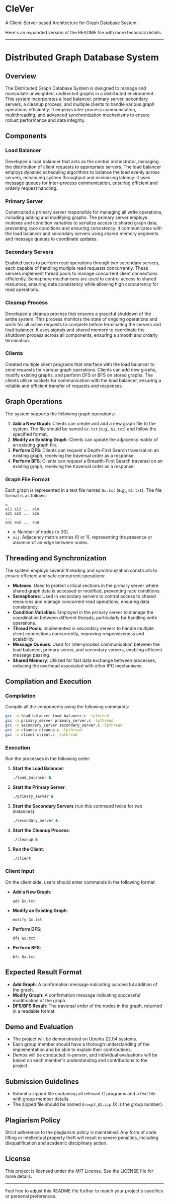 # CleVer
A Client-Server based Architecture for Graph Database System.

Here's an expanded version of the README file with more technical details:

---

# Distributed Graph Database System

## Overview

The Distributed Graph Database System is designed to manage and manipulate unweighted, undirected graphs in a distributed environment. This system incorporates a load balancer, primary server, secondary servers, a cleanup process, and multiple clients to handle various graph operations efficiently. It employs inter-process communication, multithreading, and advanced synchronization mechanisms to ensure robust performance and data integrity.

## Components

### Load Balancer

Developed a load balancer that acts as the central orchestrator, managing the distribution of client requests to appropriate servers. The load balancer employs dynamic scheduling algorithms to balance the load evenly across servers, enhancing system throughput and minimizing latency. It uses message queues for inter-process communication, ensuring efficient and orderly request handling.

### Primary Server

Constructed a primary server responsible for managing all write operations, including adding and modifying graphs. The primary server employs mutexes and condition variables to serialize access to shared graph data, preventing race conditions and ensuring consistency. It communicates with the load balancer and secondary servers using shared memory segments and message queues to coordinate updates.

### Secondary Servers

Enabled users to perform read operations through two secondary servers, each capable of handling multiple read requests concurrently. These servers implement thread pools to manage concurrent client connections efficiently. Semaphore mechanisms are used to control access to shared resources, ensuring data consistency while allowing high concurrency for read operations.

### Cleanup Process

Developed a cleanup process that ensures a graceful shutdown of the entire system. This process monitors the state of ongoing operations and waits for all active requests to complete before terminating the servers and load balancer. It uses signals and shared memory to coordinate the shutdown process across all components, ensuring a smooth and orderly termination.

### Clients

Created multiple client programs that interface with the load balancer to send requests for various graph operations. Clients can add new graphs, modify existing graphs, and perform DFS or BFS on stored graphs. The clients utilize sockets for communication with the load balancer, ensuring a reliable and efficient transfer of requests and responses.

## Graph Operations

The system supports the following graph operations:

1. **Add a New Graph**: Clients can create and add a new graph file to the system. The file should be named `Gx.txt` (e.g., `G1.txt`) and follow the specified format.
2. **Modify an Existing Graph**: Clients can update the adjacency matrix of an existing graph file.
3. **Perform DFS**: Clients can request a Depth-First Search traversal on an existing graph, receiving the traversal order as a response.
4. **Perform BFS**: Clients can request a Breadth-First Search traversal on an existing graph, receiving the traversal order as a response.

### Graph File Format

Each graph is represented in a text file named `Gx.txt` (e.g., `G1.txt`). The file format is as follows:

```
n
a11 a12 ... a1n
a21 a22 ... a2n
...
an1 an2 ... ann
```

- `n`: Number of nodes (≤ 30).
- `aij`: Adjacency matrix entries (0 or 1), representing the presence or absence of an edge between nodes.

## Threading and Synchronization

The system employs several threading and synchronization constructs to ensure efficient and safe concurrent operations:

- **Mutexes**: Used to protect critical sections in the primary server where shared graph data is accessed or modified, preventing race conditions.
- **Semaphores**: Used in secondary servers to control access to shared resources and manage concurrent read operations, ensuring data consistency.
- **Condition Variables**: Employed in the primary server to manage the coordination between different threads, particularly for handling write operations.
- **Thread Pools**: Implemented in secondary servers to handle multiple client connections concurrently, improving responsiveness and scalability.
- **Message Queues**: Used for inter-process communication between the load balancer, primary server, and secondary servers, enabling efficient message passing.
- **Shared Memory**: Utilized for fast data exchange between processes, reducing the overhead associated with other IPC mechanisms.

## Compilation and Execution

### Compilation

Compile all the components using the following commands:

```bash
gcc -o load_balancer load_balancer.c -lpthread
gcc -o primary_server primary_server.c -lpthread
gcc -o secondary_server secondary_server.c -lpthread
gcc -o cleanup cleanup.c -lpthread
gcc -o client client.c -lpthread
```

### Execution

Run the processes in the following order:

1. **Start the Load Balancer**:
   ```bash
   ./load_balancer &
   ```

2. **Start the Primary Server**:
   ```bash
   ./primary_server &
   ```

3. **Start the Secondary Servers** (run this command twice for two instances):
   ```bash
   ./secondary_server &
   ```

4. **Start the Cleanup Process**:
   ```bash
   ./cleanup &
   ```

5. **Run the Client**:
   ```bash
   ./client
   ```

### Client Input

On the client side, users should enter commands in the following format:

- **Add a New Graph**:
  ```
  add Gx.txt
  ```

- **Modify an Existing Graph**:
  ```
  modify Gx.txt
  ```

- **Perform DFS**:
  ```
  dfs Gx.txt
  ```

- **Perform BFS**:
  ```
  bfs Gx.txt
  ```

## Expected Result Format

- **Add Graph**: A confirmation message indicating successful addition of the graph.
- **Modify Graph**: A confirmation message indicating successful modification of the graph.
- **DFS/BFS Result**: The traversal order of the nodes in the graph, returned in a readable format.

## Demo and Evaluation

- The project will be demonstrated on Ubuntu 22.04 systems.
- Each group member should have a thorough understanding of the implementation and be able to explain their contributions.
- Demos will be conducted in-person, and individual evaluations will be based on each member's understanding and contributions to the project.

## Submission Guidelines

- Submit a zipped file containing all relevant C programs and a text file with group member details.
- The zipped file should be named `GroupX_A2.zip` (X is the group number).

## Plagiarism Policy

Strict adherence to the plagiarism policy is maintained. Any form of code lifting or intellectual property theft will result in severe penalties, including disqualification and academic disciplinary action.

## License

This project is licensed under the MIT License. See the LICENSE file for more details.

---

Feel free to adjust this README file further to match your project's specifics or personal preferences.
